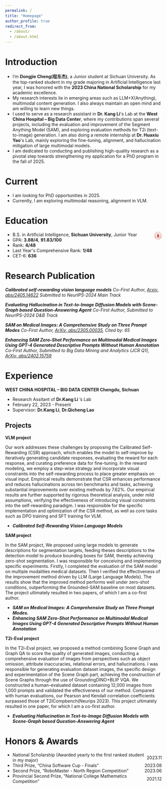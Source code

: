 ```yaml
---
permalink: /
title: "Homepage"
author_profile: true
redirect_from: 
  - /about/
  - /about.html
---
```


Introduction
======
* I’m **Dongjie Cheng(程东杰)**, a Junior student at Sichuan University. As the top-ranked student in my grade majoring in Artificial Intelligence last year, I was honored with the **2023 China National Scholarship** for my academic excellence. 
* My research interests lie in emerging areas such as LLM+X(Anything), multimodal content generation. I also always maintain an open mind and am willing to learn new things.
* I used to serve as a research assistant in **Dr. Kang Li**'s Lab at the **West China Hospital – Big Data Center**, where my contributions span several projects, including the evaluation and improvement of the Segment Anything Model (SAM), and exploring evaluation methods for T2i (text-to-image) generation. I am also doing a remote internship at **Dr. Huaxiu Yao**'s Lab, mainly exploring the fine-tuning, alignment, and hallucination mitigation of large multimodal models.
* I am dedicated to conducting and publishing high-quality research as a pivotal step towards strengthening my application for a PhD program in the fall of 2025.

Current
======
* I am looking for PhD opportunities in 2025.
* Currently, I am exploring multimodal reasoning, alignment in VLM.

Education
======
* B.S. in Artificial Intelligence, **Sichuan University**, Junior Year <img src="../images/scu.png" width="5%" height="5%" alt="校徽" align="right">
* GPA: **3.88/4**, **91.83/100**
* Rank: **4/48**
* Last Year's Comprehensive Rank: **1/48**
* CET-6: **636**

Research Publication
======
***Calibrated self-rewarding vision language models*** *Co-First Author, [Arxiv, abs/2405.14622](https://arxiv.org/abs/2405.14622) Submitted to NeurIPS-2024 Main Track*

***Evaluating Hallucination in Text-to-Image Diffusion Models with Scene-Graph based Question-Answering Agent***  *Co-First Author, Submitted to NeurIPS-2024 D&B Track*

***SAM on Medical Images: A Comprehensive Study on Three Prompt Modes***  *Co-First Author, [ArXiv, abs/2305.00035](https://arxiv.org/pdf/2305.00035), Cited by: 65*

***Enhancing SAM Zero-Shot Performance on Multimodal Medical Images Using GPT-4 Generated Descriptive Prompts Without Human Annotation***  *Co-First Author, Submitted to Big Data Mining and Analytics (JCR Q1), [ArXiv, abs/2402.15759](https://arxiv.org/pdf/2402.15759)*

Experience
======
**WEST CHINA HOSPITAL – BIG DATA CENTER	Chengdu,  Sichuan**
* Research Assitant of **Dr.Kang Li** ’s Lab
* February 22, 2023 - Present
* Supervisor: **Dr.Kang Li**, **Dr.Qicheng Lao**
  


Projects
------
**VLM project**

Our work addresses these challenges by proposing the Calibrated Self-Rewarding (CSR) approach, which enables the model to self-improve by iteratively generating candidate responses, evaluating the reward for each response, and curating preference data for fine-tuning. In the reward modeling, we employ a step-wise strategy and incorporate visual constraints into the self-rewarding process to place greater emphasis on visual input. Empirical results demonstrate that CSR enhances performance and reduces hallucinations across ten benchmarks and tasks, achieving substantial improvements over existing methods by 7.62%. Our empirical results are further supported by rigorous theoretical analysis, under mild assumptions, verifying the effectiveness of introducing visual constraints into the self-rewarding paradigm.
I was responsible for the specific implementation and optimization of the CSR method, as well as core tasks such as DPO training and SFT training for VLM.
  * ***Calibrated Self-Rewarding Vision Language Models***

**SAM project**

In the SAM project, We proposed using large models to generate descriptions for segmentation targets, feeding theses descriptions to the detection model to produce bounding boxes for SAM, thereby achieving zero-shot segmentation. 
I was responsible for conceiving and implementing specific experiments. Firstly, I completed the evaluation of the SAM model on multiple modalities medical datasets. Then I verified the effectiveness of the improvement method driven by LLM (Large Language Models). 
The results show that the improved method performs well under zero-shot conditions, outperforming the Grounded-SAM baseline on most datasets. The project ultimately resulted in two papers, of which I am a co-first author.
  * ***SAM on Medical Images: A Comprehensive Study on Three Prompt Modes.***                 
  *	***Enhancing SAM Zero-Shot Performance on Multimodal Medical Images Using GPT-4 Generated Descriptive Prompts Without Human Annotation***


**T2i-Eval project**

In the T2i-Eval project, we proposed a method combining Scene Graph and Graph QA to score the quality of generated images, conducting a comprehensive evaluation of images from perspectives such as object omission, attribute inaccuracies, relational errors, and hallucinations.
I was responsible for generating evaluation dataset images, the specific design and experimentation of the Scene Graph part, achieving the construction of Scene Graphs through the use of GroundingDINO+BLIP VQA.
We constructed a human-evaluated dataset containing 12,000 images from 1,000 prompts and validated the effectiveness of our method. Compared with human evaluations, our Pearson and Kendall correlation coefficients surpassed those of T2ICompbench(Neurips 2023). This project ultimately resulted in one paper, for which I am a co-first author.
  * ***Evaluating Hallucination in Text-to-Image Diffusion Models with Scene-Graph based Question-Answering Agent***

Honors & Awards
======
* <div style="display: flex; justify-content: space-between; align-items: center;"><div>National Scholarship (Awarded yearly to the first ranked student in my major)</div><div>2023.11</div></div>

* <div style="display: flex; justify-content: space-between; align-items: center;"><div>Third Prize, “China Software Cup - Finals”</div><div>2023.08</div></div>

* <div style="display: flex; justify-content: space-between; align-items: center;"><div>Second Prize, “RoboMaster - North Region Competition”</div><div>2023.06</div></div>

* <div style="display: flex; justify-content: space-between; align-items: center;"><div>Provincial Second Prize, “National College Mathematics Competition”</div><div>2021.12</div></div>


